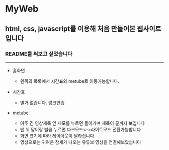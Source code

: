 # MyWeb 
## html, css, javascript를 이용해 처음 만들어본 웹사이트입니다
### README를 써보고 싶었습니다
-------------
* 홈화면
  * 왼쪽의 목록에서 시간표와 metube로 이동가능합니다.
  
* 시간표
  * 별거 없습니다. 링크연습
  
* metube
  * 아주 긴 영상제목 옆 세모를 누르면 돌아가며 제목이 끝까지 보입니다
  * 맨 위 달이랑 별을 누르면 다크모드<->라이트모드 전환가능합니다
  * 화면 크기에 따라 레이아웃이 달라집니다
  * 영상으로는 귀여운 참새가 나오는 유튜브 영상을 연결해보았습니다
